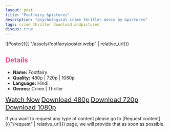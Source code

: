 ```yaml
---
layout: post
title: "Footfairy &pictures"
description: "psychological crime thriller movie by &pictures"
tags: crime thriller download andpictures
disqus: true
---
```

<style>
h2{
    color:#F24784;
}
</style>

![Poster]({{ "/assets/footfairy/poster.webp" | relative_url}})

## Details

* **Name:** Footfairy
* **Quality:** 480p \| 720p \| 1080p
* **Language:** Hindi
* **Genres:**  Crime \| Thriller

<a class="btn card_btn" href="{{ '/movies/footfairy' | relative_url}}" style="font-size:20px" target="_blank">Watch Now</a>
<a class="btn card_btn" href="" style="font-size:20px" target="_blank">Download 480p</a>
<a class="btn card_btn" href="" style="font-size:20px" target="_blank">Download 720p</a>
<a class="btn card_btn" href="" style="font-size:20px" target="_blank">Download 1080p</a>

If you want to request any type of content please go to [Request content]({{"/request" | relative_url}}) page, we will provide that as soon as possible.
